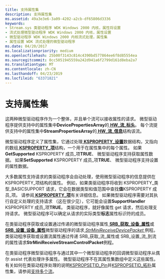 ```yaml
---
title: 支持属性集
description: 支持属性集
ms.assetid: 49a3e3e6-3a09-4202-a2cb-df65806d3336
keywords:
- Stream.sys 类驱动程序 WDK Windows 2000 内核，属性将设置
- 流式处理微型驱动程序 WDK Windows 2000 内核，属性设置
- 微型驱动程序 WDK Windows 2000 内核流式处理，属性集
- 属性设置 WDK 流式处理的微型驱动程序
ms.date: 04/20/2017
ms.localizationpriority: medium
ms.openlocfilehash: 25b00f3143c814c4390bd577864ee6f8d85554ea
ms.sourcegitcommit: 0cc5051945559a242d941a6f2799d161d8eba2a7
ms.translationtype: MT
ms.contentlocale: zh-CN
ms.lasthandoff: 04/23/2019
ms.locfileid: "63371821"
---
```

# <a name="supporting-property-sets"></a>支持属性集





这两种微型驱动程序作为一个整体，并且单个流可以接收属性的请求。 微型驱动程序提供支持中的属性集中**DevicePropertiesArray**的[ **HW\_流\_标头**](https://msdn.microsoft.com/library/windows/hardware/ff559690)。 每个流提供支持中的属性集中**StreamPropertiesArray**的[ **HW\_流\_信息**](https://msdn.microsoft.com/library/windows/hardware/ff559692)结构该流。

微型驱动程序定义了属性集，它通过处理[ **KSPROPERTY\_设置**](https://msdn.microsoft.com/library/windows/hardware/ff565617)数据结构，又指向的数组[ **KSPROPERTY\_项**](https://msdn.microsoft.com/library/windows/hardware/ff565176)结构，一个用于在属性集中的每个属性。 如果**GetSupported** KSPROPERTY 成员\_项**TRUE**、 微型驱动程序支持获取属性数据。 如果**SetSupported** KSPROPERTY 成员\_项**TRUE**、 微型驱动程序支持设置的属性数据。

大多数属性支持请求的类驱动程序会自动处理，使用微型驱动程序的信息提供在 KSPROPERTY\_项结构的属性。 例如，如果类驱动程序将收到 KSPROPERTY\_类型\_BASICSUPPORT 请求，它会在数据类型和值范围中查找**值**KSPROPERTY 成员\_项。 请参阅[ **KSPROPERTY\_项**](https://msdn.microsoft.com/library/windows/hardware/ff565176)有关详细信息。 如果微型驱动程序需要对其执行自定义处理的支持请求 （这在很少见），它可能会设置**SupportHandler** KSPROPERTY 成员\_项**TRUE**。 类驱动程序，就好像属性 get 请求，然后处理支持请求。 微型驱动程序可以确定从请求的实际类型**标志**属性标识符的成员。

在类驱动程序获取或设置通过传递的微型驱动程序属性[ **SRB\_获取\_设备\_属性**](https://msdn.microsoft.com/library/windows/hardware/ff568170)或[ **SRB\_设置\_设备\_属性**](https://msdn.microsoft.com/library/windows/hardware/ff568204)微型驱动程序的请求[ *StrMiniReceiveDevicePacket* ](https://msdn.microsoft.com/library/windows/hardware/ff568463)例程。 类驱动程序获取或设置流属性通过传递 SRB\_获取\_流\_属性或 SRB\_设置\_流\_到流的属性请求**StrMiniReceiveStreamControlPacket**例程。

在类驱动程序微型驱动程序与通过其中一个微型驱动程序的回调微型驱动程序从偶尔 assist 代表处理许多属性。 微型驱动程序不在其属性集数组中定义这些属性。 有关如何在类驱动程序处理的说明[KSPROPSETID\_Pin](https://msdn.microsoft.com/library/windows/hardware/ff566584)并[KSPROPSETID\_拓扑](https://msdn.microsoft.com/library/windows/hardware/ff566598)属性集，请参阅[支持多个流](supporting-multiple-streams.md)。

 

 




